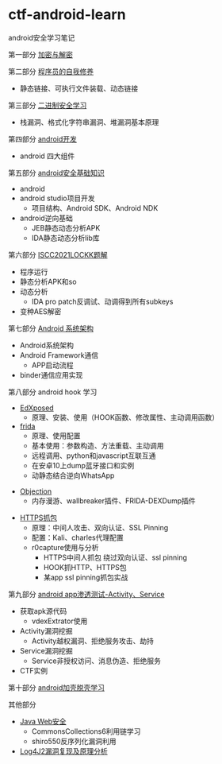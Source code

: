 # ctf-android-learn
android安全学习笔记

第一部分 [加密与解密](./密码学/加密与解密.md)

第二部分 [程序员的自我修养](./程序员的自我修养/程序员的自我修养.md)

- 静态链接、可执行文件装载、动态链接

第三部分  [二进制安全学习](./二进制安全学习/二进制安全学习.md)

- 栈漏洞、格式化字符串漏洞、堆漏洞基本原理

第四部分 [android开发](./android开发/android开发.md)

- android 四大组件

第五部分 [android安全基础知识](./android安全学习/android安全学习.md)

  * android
  * android studio项目开发
    * 项目结构、Android SDK、Android NDK
  * android逆向基础
    * JEB静态动态分析APK
    * IDA静态动态分析lib库

第六部分 [ISCC2021LOCKK题解](./LOCKK题解/ISCC2021LOCKK题解.md)

* 程序运行
* 静态分析APK和so
* 动态分析
  * IDA pro patch反调试、动调得到所有subkeys
* 变种AES解密

第七部分 [Android 系统架构](./android_framework/android_framework.md)

- Android系统架构
- Android Framework通信
  - APP启动流程
- binder通信应用实现

第八部分 android hook 学习

- [EdXposed](./android_hook/edxposed/edxposed学习.md)
  - 原理、安装、使用（HOOK函数、修改属性、主动调用函数）
- [frida](./android_hook/frida/frida学习.md)
  - 原理、使用配置
  - 基本使用：参数构造、方法重载、主动调用
  - 远程调用、python和javascript互联互通
  - 在安卓10上dump蓝牙接口和实例
  - 动静态结合逆向WhatsApp

* [Objection](./android_hook/objection/objection学习.md)
  * 内存漫游、wallbreaker插件、FRIDA-DEXDump插件

- [HTTPS抓包](./android_hook/HTTPS抓包/HTTPS抓包.md)
  - 原理：中间人攻击、双向认证、SSL Pinning
  - 配置：Kali、charles代理配置
  - r0capture使用与分析
    - HTTPS中间人抓包 绕过双向认证、ssl pinning
    - HOOK抓HTTP、HTTPS包
    - 某app ssl pinning抓包实战

第九部分 [android app渗透测试-Activity、Service](./android攻击面/android攻击面整理.md)

* 获取apk源代码
  * vdexExtrator使用
* Activity漏洞挖掘
  * Activity越权漏洞、拒绝服务攻击、劫持
* Service漏洞挖掘
  * Service非授权访问、消息伪造、拒绝服务
* CTF实例

第十部分 [android加壳脱壳学习](./android加壳脱壳/android加壳脱壳学习.md)

其他部分

- [Java Web安全](./其他/Web安全学习/JavaWeb安全学习.md)
  - CommonsCollections6利用链学习
  - shiro550反序列化漏洞利用
- [Log4J2漏洞复现及原理分析](./其他/Log4j2漏洞复现/Log4j2漏洞复现.md)